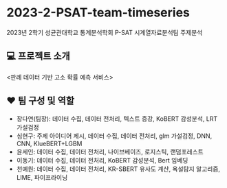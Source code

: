 # 2023-2-PSAT-team-timeseries
2023년 2학기 성균관대학교 통계분석학회 P-SAT 시계열자료분석팀 주제분석

## 💻 프로젝트 소개
<판례 데이터 기반 고소 확률 예측 서비스>

## ❤️ 팀 구성 및 역할
- 장다연(팀장): 데이터 수집, 데이터 전처리, 텍스트 증강, KoBERT 감성분석, LRT 가설검정
- 심현구: 주제 아이디어 제시, 데이터 수집, 데이터 전처리, glm 가설검정, DNN, CNN, KlueBERT+LGBM
- 윤세인: 데이터 수집, 데이터 전처리, 나이브베이즈, 로지스틱, 랜덤포레스트
- 이동기: 데이터 수집, 데이터 전처리, KoBERT 감성분석, Bert 임베딩
- 천예원: 데이터 수집, 데이터 전처리, KR-SBERT 유사도 계산, 욕설탐지 알고리즘, LIME, 파이프라이닝
